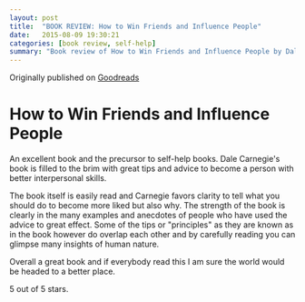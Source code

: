 ```yaml
---
layout: post
title:  "BOOK REVIEW: How to Win Friends and Influence People"
date:   2015-08-09 19:30:21
categories: [book review, self-help]
summary: "Book review of How to Win Friends and Influence People by Dale Carnegie."
---
```

Originally published on [Goodreads](https://www.goodreads.com/review/show/1119329453)

# How to Win Friends and Influence People
An excellent book and the precursor to self-help books. Dale Carnegie's book is filled to the brim with great tips and advice to become a person with better interpersonal skills.

The book itself is easily read and Carnegie favors clarity to tell what you should do to become more liked but also why. The strength of the book is clearly in the many examples and anecdotes of people who have used the advice to great effect.
Some of the tips or "principles" as they are known as in the book however do overlap each other and by carefully reading you can glimpse many insights of human nature.

Overall a great book and if everybody read this I am sure the world would be headed to a better place.

5 out of 5 stars.
